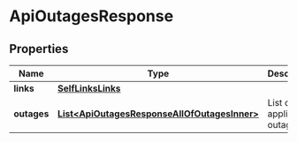 

# ApiOutagesResponse


## Properties

| Name | Type | Description | Notes |
|------------ | ------------- | ------------- | -------------|
|**links** | [**SelfLinksLinks**](SelfLinksLinks.md) |  |  [optional] |
|**outages** | [**List&lt;ApiOutagesResponseAllOfOutagesInner&gt;**](ApiOutagesResponseAllOfOutagesInner.md) | List of application outages. |  [optional] |




